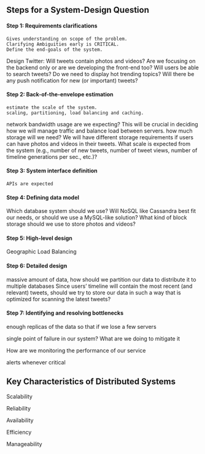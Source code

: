 ## Steps for a System-Design Question

#### Step 1: Requirements clarifications
    Gives understanding on scope of the problem.
    Clarifying Ambiguities early is CRITICAL.
    Define the end-goals of the system.

Design Twitter:
Will tweets contain photos and videos?
Are we focusing on the backend only or are we developing the front-end too?
Will users be able to search tweets?
Do we need to display hot trending topics?
Will there be any push notification for new (or important) tweets?

#### Step 2: Back-of-the-envelope estimation

    estimate the scale of the system.
    scaling, partitioning, load balancing and caching.

network bandwidth usage are we expecting? This will be crucial in deciding how we will manage traffic and balance load between servers.
how much storage will we need? We will have different storage requirements if users can have photos and videos in their tweets.
What scale is expected from the system (e.g., number of new tweets, number of tweet views, number of timeline generations per sec., etc.)?


#### Step 3: System interface definition
    APIs are expected


#### Step 4: Defining data model

Which database system should we use? Will NoSQL like Cassandra best fit our needs, or should we use a MySQL-like solution? What kind of block storage should we use to store photos and videos?

#### Step 5: High-level design

Geographic Load Balancing

#### Step 6: Detailed design

massive amount of data, how should we partition our data to distribute it to multiple databases
Since users’ timeline will contain the most recent (and relevant) tweets, should we try to store our data in such a way that is optimized for scanning the latest tweets?

#### Step 7: Identifying and resolving bottlenecks
enough replicas of the data so that if we lose a few servers

single point of failure in our system? What are we doing to mitigate it

How are we monitoring the performance of our service

alerts whenever critical


## Key Characteristics of Distributed Systems


Scalability

Reliability

Availability

Efficiency

Manageability